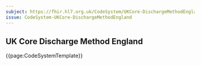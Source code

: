 ```yaml
---
subject: https://fhir.hl7.org.uk/CodeSystem/UKCore-DischargeMethodEngland
issue: CodeSystem-UKCore-DischargeMethodEngland
---
```

## UK Core Discharge Method England

{{page:CodeSystemTemplate}}
